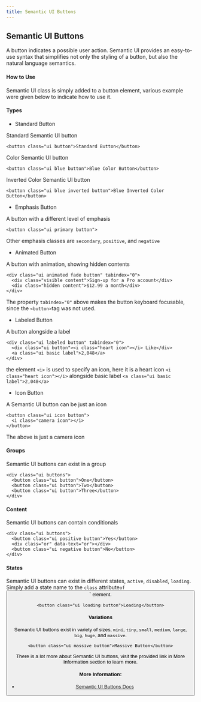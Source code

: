 ```yaml
---
title: Semantic UI Buttons
---
```

## Semantic UI Buttons

A button indicates a possible user action. Semantic UI provides an easy-to-use syntax that simplifies not only the styling of a button, but also the natural language semantics.

#### How to Use

Semantic UI class is simply added to a button element, various example were given below to indicate how to use it.

#### Types

* Standard Button

Standard Semantic UI button
```
<button class="ui button">Standard Button</button>
```
Color Semantic UI button
```
<button class="ui blue button">Blue Color Button</button>
```
Inverted Color Semantic UI button
```
<button class="ui blue inverted button">Blue Inverted Color Button</button>
```
* Emphasis Button

A button with a different level of emphasis
```
<button class="ui primary button">
```
Other emphasis classes are `secondary`, `positive`, and `negative`

* Animated Button

A button with animation, showing hidden contents
```
<div class="ui animated fade button" tabindex="0">
  <div class="visible content">Sign-up for a Pro account</div>
  <div class="hidden content">$12.99 a month</div>
</div>
```
The property `tabindex="0"` above makes the button keyboard focusable, since the `<button>`tag was not used.

* Labeled Button

A button alongside a label
```
<div class="ui labeled button" tabindex="0">
  <div class="ui button"><i class="heart icon"></i> Like</div>
  <a class="ui basic label">2,048</a>
</div>
```
the element `<i>` is used to specify an icon, here it is a heart icon `<i class="heart icon"></i>` alongside basic label `<a class="ui basic label">2,048</a>`

* Icon Button

A Semantic UI button can be just an icon
```
<button class="ui icon button">
  <i class="camera icon"></i>
</button>
```
The above is just a camera icon

#### Groups

Semantic UI buttons can exist in a group
```
<div class="ui buttons">
  <button class="ui button">One</button>
  <button class="ui button">Two</button>
  <button class="ui button">Three</button>
</div>
```

#### Content

Semantic UI buttons can contain conditionals
```
<div class="ui buttons">
  <button class="ui positive button">Yes</button>
  <div class="or" data-text="or"></div>
  <button class="ui negative button">No</button>
</div>
```

#### States

Semantic UI buttons can exist in different states, `active`, `disabled`, `loading`. Simply add a state name to the `class` attribute` of `<button>` element.
```
<button class="ui loading button">Loading</button>
```

#### Variations

Semantic UI buttons exist in variety of sizes, `mini`, `tiny`, `small`, `medium`, `large`, `big`, `huge`, and `massive`.
```
<button class="ui massive button">Massive Button</button>
```

There is a lot more about Semantic UI buttons, visit the provided link in More Information section to learn more.


#### More Information:
* [Semantic UI Buttons Docs](https://semantic-ui.com/elements/button.html)
